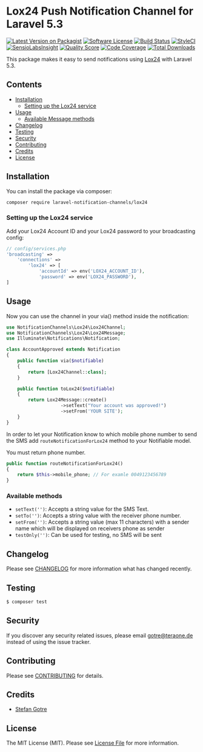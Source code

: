 # Lox24 Push Notification Channel for Laravel 5.3

[![Latest Version on Packagist](https://img.shields.io/packagist/v/laravel-notification-channels/lox24.svg?style=flat-square)](https://packagist.org/packages/laravel-notification-channels/lox24)
[![Software License](https://img.shields.io/badge/license-MIT-brightgreen.svg?style=flat-square)](LICENSE.md)
[![Build Status](https://img.shields.io/travis/laravel-notification-channels/lox24/master.svg?style=flat-square)](https://travis-ci.org/laravel-notification-channels/lox24)
[![StyleCI](https://styleci.io/repos/:style_ci_id/shield)](https://styleci.io/repos/:style_ci_id)
[![SensioLabsInsight](https://img.shields.io/sensiolabs/i/36d2ff4a-89b7-445d-8d9d-bfab0bc91e20.svg?style=flat-square)](https://insight.sensiolabs.com/projects/36d2ff4a-89b7-445d-8d9d-bfab0bc91e20)
[![Quality Score](https://img.shields.io/scrutinizer/g/laravel-notification-channels/lox24.svg?style=flat-square)](https://scrutinizer-ci.com/g/laravel-notification-channels/lox24)
[![Code Coverage](https://img.shields.io/scrutinizer/coverage/g/laravel-notification-channels/lox24/master.svg?style=flat-square)](https://scrutinizer-ci.com/g/laravel-notification-channels/lox24/?branch=master)
[![Total Downloads](https://img.shields.io/packagist/dt/laravel-notification-channels/lox24.svg?style=flat-square)](https://packagist.org/packages/laravel-notification-channels/lox24)

This package makes it easy to send notifications using [Lox24](https://www.lox24.eu) with Laravel 5.3.

## Contents

- [Installation](#installation)
	- [Setting up the Lox24 service](#setting-up-the-Lox24-service)
- [Usage](#usage)
	- [Available Message methods](#available-message-methods)
- [Changelog](#changelog)
- [Testing](#testing)
- [Security](#security)
- [Contributing](#contributing)
- [Credits](#credits)
- [License](#license)


## Installation

You can install the package via composer:

``` bash
composer require laravel-notification-channels/lox24
```

### Setting up the Lox24 service

Add your Lox24 Account ID and your Lox24 password to your broadcasting config:

```php
// config/services.php
'broadcasting' =>
    'connections' =>
        'lox24' => [
            'accountId' => env('LOX24_ACCOUNT_ID'),
            'password' => env('LOX24_PASSWORD'),
]
```

## Usage

Now you can use the channel in your via() method inside the notification:


```php
use NotificationChannels\Lox24\Lox24Channel;
use NotificationChannels\Lox24\Lox24Message;
use Illuminate\Notifications\Notification;

class AccountApproved extends Notification
{
    public function via($notifiable)
    {
        return [Lox24Channel::class];
    }

    public function toLox24($notifiable)
    {
        return Lox24Message::create()
                    ->setText("Your account was approved!")
                    ->setFrom('YOUR SITE');
    }
}
```


In order to let your Notification know to which mobile phone number to send the SMS add  `routeNotificationForLox24` method to your Notifiable model.

You must return phone number.

```php
public function routeNotificationForLox24()
{
    return $this->mobile_phone; // For examle 0049123456789
}
```


### Available methods

- `setText('')`: Accepts a string value for the SMS Text.
- `setTo('')`: Accepts a string value with the receiver phone number.
- `setFrom('')`: Accepts a string value (max 11 characters) with a sender name which will be displayed on receivers phone as sender
- `testOnly('')`: Can be used for testing, no SMS will be sent

## Changelog

Please see [CHANGELOG](CHANGELOG.md) for more information what has changed recently.

## Testing

``` bash
$ composer test
```

## Security

If you discover any security related issues, please email gotre@teraone.de instead of using the issue tracker.

## Contributing

Please see [CONTRIBUTING](CONTRIBUTING.md) for details.

## Credits

- [Stefan Gotre](https://github.com/sgotre)

## License

The MIT License (MIT). Please see [License File](LICENSE.md) for more information.
